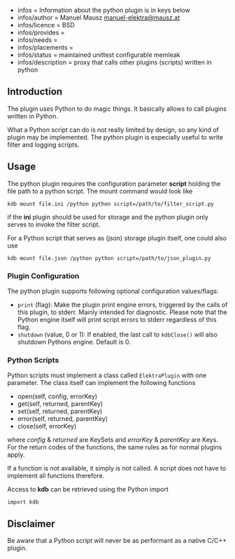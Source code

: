 - infos = Information about the python plugin is in keys below
- infos/author = Manuel Mausz <manuel-elektra@mausz.at>
- infos/licence = BSD
- infos/provides =
- infos/needs =
- infos/placements =
- infos/status = maintained unittest configurable memleak
- infos/description = proxy that calls other plugins (scripts) written in python

## Introduction ##

The plugin uses Python to do magic things. It basically allows to call plugins written in Python.

What a Python script can do is not really limited by design, so any kind of plugin may be
implemented. The python plugin is especially useful to write filter and logging scripts.

## Usage ##

The python plugin requires the configuration parameter **script** holding the file path to a
python script. The mount command would look like

    kdb mount file.ini /python python script=/path/to/filter_script.py

if the **ini** plugin should be used for storage and the python plugin only serves to invoke the
filter script.

For a Python script that serves as (json) storage plugin itself, one could also use

    kdb mount file.json /python python script=/path/to/json_plugin.py

### Plugin Configuration ###

The python plugin supports following optional configuration values/flags:

- `print` (flag): Make the plugin print engine errors, triggered by the calls of
  this plugin, to stderr. Mainly intended for diagnostic. Please note that the
  Python engine itself will print script errors to stderr regardless of this flag.
- `shutdown` (value, 0 or 1): If enabled, the last call to `kdbClose()` will also
  shutdown Pythons engine. Default is 0.

### Python Scripts ###

Python scripts must implement a class called `ElektraPlugin` with one parameter.
The class itself can implement the following functions

- open(self, config, errorKey)
- get(self, returned, parentKey)
- set(self, returned, parentKey)
- error(self, returned, parentKey)
- close(self, errorKey)

where *config* & *returned* are KeySets and *errorKey* & *parentKey* are Keys.
For the return codes of the functions, the same rules as for normal plugins apply.

If a function is not available, it simply is not called. A script does not have to
implement all functions therefore.

Access to **kdb** can be retrieved using the Python import

    import kdb

## Disclaimer ##

Be aware that a Python script will never be as performant as a native C/C++ plugin.

